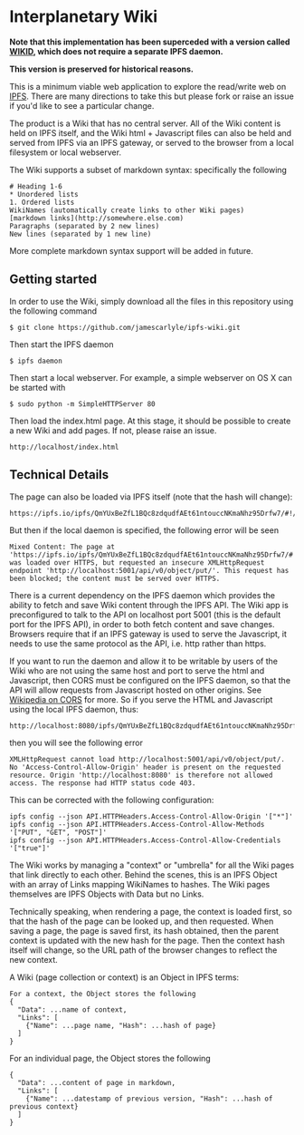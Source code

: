 # Interplanetary Wiki

**Note that this implementation has been superceded with a version called [WIKID](https://github.com/jamescarlyle/wikid), which does not require a separate IPFS daemon.**

**This version is preserved for historical reasons.**

This is a minimum viable web application to explore the read/write web on [IPFS](https://ipfs.io). There are many directions to take this but please fork or raise an issue if you'd like to see a particular change.

The product is a Wiki that has no central server. All of the Wiki content is held on IPFS itself, and the Wiki html + Javascript files can also be held and served from IPFS via an IPFS gateway, or served to the browser from a local filesystem or local webserver.

The Wiki supports a subset of markdown syntax: specifically the following

```
# Heading 1-6
* Unordered lists
1. Ordered lists
WikiNames (automatically create links to other Wiki pages)
[markdown links](http://somewhere.else.com)
Paragraphs (separated by 2 new lines)
New lines (separated by 1 new line)
```
More complete markdown syntax support will be added in future.

## Getting started

In order to use the Wiki, simply download all the files in this repository using the following command
```
$ git clone https://github.com/jamescarlyle/ipfs-wiki.git
```

Then start the IPFS daemon
```
$ ipfs daemon
```

Then start a local webserver. For example, a simple webserver on OS X can be started with
```
$ sudo python -m SimpleHTTPServer 80
```

Then load the index.html page. At this stage, it should be possible to create a new Wiki and add pages. If not, please raise an issue.
```
http://localhost/index.html
```

## Technical Details

The page can also be loaded via IPFS itself (note that the hash will change):
```
https://ipfs.io/ipfs/QmYUxBeZfL1BQc8zdqudfAEt61ntouccNKmaNhz95Drfw7/#!/home#start
```

But then if the local daemon is specified, the following error will be seen
```
Mixed Content: The page at 'https://ipfs.io/ipfs/QmYUxBeZfL1BQc8zdqudfAEt61ntouccNKmaNhz95Drfw7/#!/home#start' was loaded over HTTPS, but requested an insecure XMLHttpRequest endpoint 'http://localhost:5001/api/v0/object/put/'. This request has been blocked; the content must be served over HTTPS.
```
There is a current dependency on the IPFS daemon which provides the ability to fetch and save Wiki content through the IPFS API. The Wiki app is preconfigured to talk to the API on localhost port 5001 (this is the default port for the IPFS API), in order to both fetch content and save changes. Browsers require that if an IPFS gateway is used to serve the Javascript, it needs to use the same protocol as the API, i.e. http rather than https.

If you want to run the daemon and allow it to be writable by users of the Wiki who are not using the same host and port to serve the html and Javascript, then CORS must be configured on the IPFS daemon, so that the API will allow requests from Javascript hosted on other origins. See [Wikipedia on CORS](https://en.wikipedia.org/wiki/Cross-origin_resource_sharing) for more. So if you serve the HTML and Javascript using the local IPFS daemon, thus:
```
http://localhost:8080/ipfs/QmYUxBeZfL1BQc8zdqudfAEt61ntouccNKmaNhz95Drfw7/
```

then you will see the following error
```
XMLHttpRequest cannot load http://localhost:5001/api/v0/object/put/. No 'Access-Control-Allow-Origin' header is present on the requested resource. Origin 'http://localhost:8080' is therefore not allowed access. The response had HTTP status code 403.
```

This can be corrected with the following configuration:
```
ipfs config --json API.HTTPHeaders.Access-Control-Allow-Origin '["*"]'
ipfs config --json API.HTTPHeaders.Access-Control-Allow-Methods '["PUT", "GET", "POST"]'
ipfs config --json API.HTTPHeaders.Access-Control-Allow-Credentials '["true"]'
```

The Wiki works by managing a "context" or "umbrella" for all the Wiki pages that link directly to each other. Behind the scenes, this is an IPFS Object with an array of Links mapping WikiNames to hashes.  The Wiki pages themselves are IPFS Objects with Data but no Links.

Technically speaking, when rendering a page, the context is loaded first, so that the hash of the page can be looked up, and then requested. When saving a page, the page is saved first,
its hash obtained, then the parent context is updated with the new hash for the page. Then the context hash itself will change, so the URL path of the browser changes to reflect the new context.

A Wiki (page collection or context) is an Object in IPFS terms:
```
For a context, the Object stores the following
{
  "Data": ...name of context,
  "Links": [
    {"Name": ...page name, "Hash": ...hash of page}
  ]
}
```
For an individual page, the Object stores the following
```
{
  "Data": ...content of page in markdown,
  "Links": [
    {"Name": ...datestamp of previous version, "Hash": ...hash of previous context}
  ]
}
```
